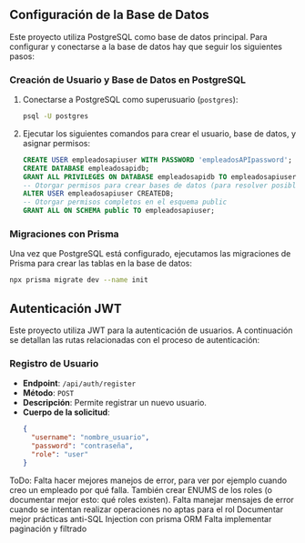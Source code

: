## Configuración de la Base de Datos

Este proyecto utiliza PostgreSQL como base de datos principal. Para configurar y conectarse a la base de datos hay que seguir los siguientes pasos:

### Creación de Usuario y Base de Datos en PostgreSQL

1. Conectarse a PostgreSQL como superusuario (`postgres`):

    ```bash
    psql -U postgres
    ```

2. Ejecutar los siguientes comandos para crear el usuario, base de datos, y asignar permisos:

    ```sql
    CREATE USER empleadosapiuser WITH PASSWORD 'empleadosAPIpassword';
    CREATE DATABASE empleadosapidb;
    GRANT ALL PRIVILEGES ON DATABASE empleadosapidb TO empleadosapiuser;
    -- Otorgar permisos para crear bases de datos (para resolver posibles errores de Prisma)
    ALTER USER empleadosapiuser CREATEDB;
    -- Otorgar permisos completos en el esquema public
    GRANT ALL ON SCHEMA public TO empleadosapiuser;
    ```


### Migraciones con Prisma

Una vez que PostgreSQL está configurado, ejecutamos las migraciones de Prisma para crear las tablas en la base de datos:

```bash
npx prisma migrate dev --name init
```

## Autenticación JWT

Este proyecto utiliza JWT para la autenticación de usuarios. A continuación se detallan las rutas relacionadas con el proceso de autenticación:

### Registro de Usuario

- **Endpoint**: `/api/auth/register`
- **Método**: `POST`
- **Descripción**: Permite registrar un nuevo usuario.
- **Cuerpo de la solicitud**:
  ```json
  {
    "username": "nombre_usuario",
    "password": "contraseña",
    "role": "user"
  }


ToDo: Falta hacer mejores manejos de error, para ver por ejemplo cuando creo un empleado por qué falla.
También crear ENUMS de los roles (o documentar mejor esto: qué roles existen).
Falta manejar mensajes de error cuando se intentan realizar operaciones no aptas para el rol
Documentar mejor prácticas anti-SQL Injection con prisma ORM
Falta implementar paginación y filtrado
